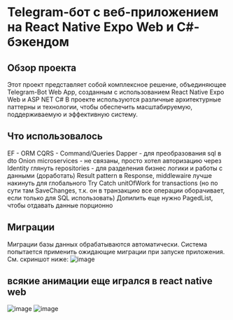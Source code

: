 # Telegram-бот с веб-приложением на React Native Expo Web и C#-бэкендом

## Обзор проекта

Этот проект представляет собой комплексное решение, объединяющее Telegram-Bot Web App, созданным с использованием React Native Expo Web и ASP NET C#
В проекте используются различные архитектурные паттерны и технологии, чтобы обеспечить масштабируемую, поддерживаемую и эффективную систему.

## Что использовалось
  EF - ORM
  CQRS - Command/Queries
  Dapper - для преобразования sql в dto
  Onion 
  microservices - не связаны, просто хотел авторизацию через Identity глянуть
  repositories - для разделения бизнес логики и работы с данными (доработать)
  Result pattern в Response, middlewaire лучше накинуть для глобального Try Catch
  unitOfWork for transactions (но по сути там SaveChanges, т.к. он в транзакцию все операции оборачивает, если только для SQL использовать)
  Допилить еще нужно PagedList, чтобы отдавать данные порционно

## Миграции
  Миграции базы данных обрабатываются автоматически. Система попытается применить ожидающие миграции при запуске приложения. См. скриншот ниже:
![image](https://github.com/user-attachments/assets/f8ce9a80-a3a8-4035-a104-2d6fc87657a1)

## всякие анимации еще игрался в react native web
![image](https://github.com/user-attachments/assets/b35237fb-3cd3-44a2-b211-c85e1bacd432)
![image](https://github.com/user-attachments/assets/0515b44c-e181-4b44-934b-3fde18cc09f2)

